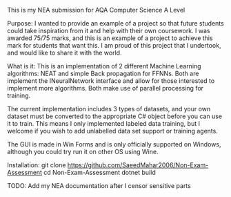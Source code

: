 This is my NEA submission for AQA Computer Science A Level

Purpose:
I wanted to provide an example of a project so that future students could take inspiration from it and help with their own coursework. I was awarded 75/75 marks, and this is an example of a project to achieve this mark for students that want this.
I am proud of this project that I undertook, and would like to share it with the world.


What is it:
This is an implementation of 2 different Machine Learning algorithms: NEAT and simple Back propagation for FFNNs. Both are implement the INeuralNetwork interface and allow for those interested to implement more algorithms. Both make use of parallel processing for training.

The current implementation includes 3 types of datasets, and your own dataset must be converted to the appropriate C# object before you can use it to train. This means I only implemented labeled data training, but I welcome if you wish to add unlabelled data set support or training agents.

The GUI is made in Win Forms and is only officially supported on Windows, although you could try run it on other OS using Wine.


Installation:
git clone https://github.com/SaeedMahar2006/Non-Exam-Assessment
cd Non-Exam-Assessment
dotnet build


TODO:
Add my NEA documentation after I censor sensitive parts

